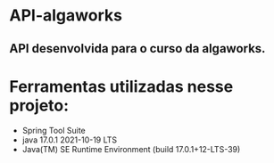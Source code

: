  API-algaworks
==============

API desenvolvida para o curso da algaworks.
-------------------------------------------

# Ferramentas utilizadas nesse projeto:

- Spring Tool Suite
- java 17.0.1 2021-10-19 LTS
-  Java(TM) SE Runtime Environment (build 17.0.1+12-LTS-39)
